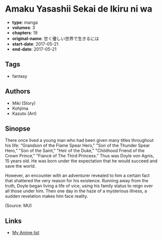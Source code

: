 # Amaku Yasashii Sekai de Ikiru ni wa

-   **type**: manga
-   **volumes**: 3
-   **chapters**: 19
-   **original-name**: 甘く優しい世界で生きるには
-   **start-date**: 2017-05-21
-   **end-date**: 2017-05-21

## Tags

-   fantasy

## Authors

-   Miki (Story)
-   Kohjima
-   Kazuto (Art)

## Sinopse

There once lived a young man who had been given many titles throughout his life: "Grandson of the Flame Spear Hero," "Son of the Thunder Spear Hero," "Son of the Saint," "Heir of the Duke," "Childhood Friend of the Crown Prince," "Fiancé of The Third Princess." Thus was Doyle von Agnis, 15 years old. He was born under the expectation that he would succeed and save the world.

However, an encounter with an adventurer revealed to him a certain fact that shattered the very reason for his existence. Running away from the truth, Doyle began living a life of vice, using his family status to reign over all those under him. Then one day in the haze of a mysterious illness, a sudden revelation makes him face reality.

(Source: MU)

## Links

-   [My Anime list](https://myanimelist.net/manga/111175/Amaku_Yasashii_Sekai_de_Ikiru_ni_wa)
